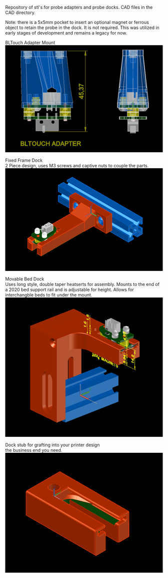 Repository of stl's for probe adapters and probe docks. 
CAD files in the CAD directory. 

Note: there is a 5x5mm pocket to insert an optional magnet or ferrous object to retain the probe in the dock. It is not required. This was utilized in early stages of development and remains a legacy for now. 


BLTouch Adapter Mount
![iso](/images/BLT_Adapter.png)   

Fixed Frame Dock  
2 Piece design, uses M3 screws and captive nuts to couple the parts.   
![Probe docked in Frame mounted fixed dock](/images/Probe_Docked.png)  

Movable Bed Dock  
Uses long style, double taper heatserts for assembly. Mounts to the end of a 2020 bed support rail and is adjustable for height. Allows for interchangble beds to fit under the mount.    
![iso](/images/2020Rail_Mount.png) 

Dock stub for grafting into your printer design  
the business end you need. 
![iso](/images/Grafting_Stub.png)  
